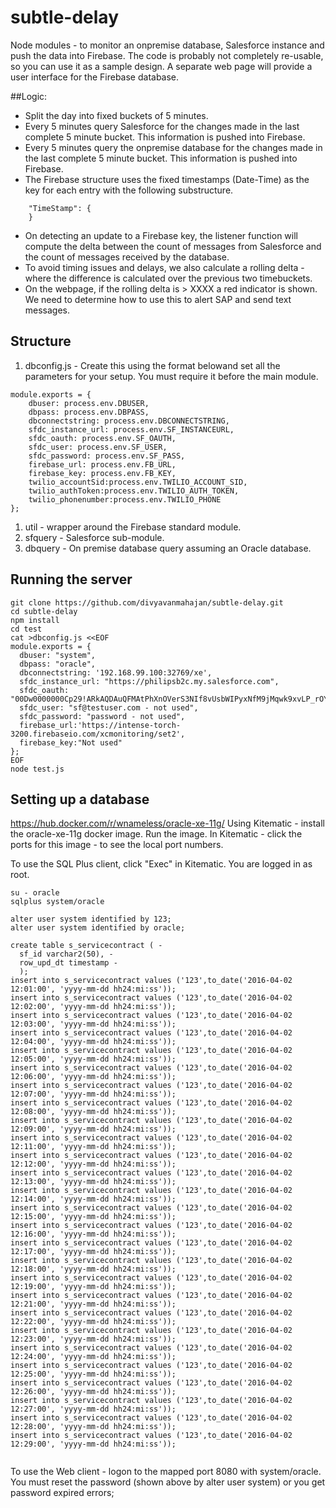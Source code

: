# subtle-delay
Node modules - to monitor an onpremise database, Salesforce instance and push the data into Firebase. The code is probably not completely re-usable, so you can use it as a sample design.
A separate web page will provide a user interface for the Firebase database.

##Logic:
 * Split the day into fixed buckets of 5 minutes.
 * Every 5 minutes query Salesforce for the changes made in the last complete 5 minute bucket. This information is pushed into Firebase.
 * Every 5 minutes query the onpremise database for the changes made in the last complete 5 minute bucket. This information is pushed into Firebase.
 * The Firebase structure uses the fixed timestamps (Date-Time) as the key for each entry with the following substructure.
``` 
    "TimeStamp": {
    }
```
 * On detecting an update to a Firebase key, the listener function will compute the delta between the count of messages from Salesforce and the count of messages received by the database.
 * To avoid timing issues and delays, we also calculate a rolling delta - where the difference is calculated over the previous two timebuckets. 
 * On the webpage, if the rolling delta is > XXXX a red indicator is shown. We need to determine how to use this to alert SAP and send text messages.
 
## Structure
1. dbconfig.js - Create this using the format belowand set all the parameters for your setup. You must require it before the main module.

```
module.exports = {
    dbuser: process.env.DBUSER,
    dbpass: process.env.DBPASS,
    dbconnectstring: process.env.DBCONNECTSTRING,
    sfdc_instance_url: process.env.SF_INSTANCEURL,
    sfdc_oauth: process.env.SF_OAUTH,
    sfdc_user: process.env.SF_USER,
    sfdc_password: process.env.SF_PASS,
    firebase_url: process.env.FB_URL,
    firebase_key: process.env.FB_KEY,
    twilio_accountSid:process.env.TWILIO_ACCOUNT_SID,
    twilio_authToken:process.env.TWILIO_AUTH_TOKEN,
    twilio_phonenumber:process.env.TWILIO_PHONE
};
```
1. util - wrapper around the Firebase standard module.
2. sfquery - Salesforce sub-module.
2. dbquery - On premise database query assuming an Oracle database.


## Running the server
```
git clone https://github.com/divyavanmahajan/subtle-delay.git
cd subtle-delay
npm install
cd test
cat >dbconfig.js <<EOF
module.exports = {
  dbuser: "system",
  dbpass: "oracle",
  dbconnectstring: '192.168.99.100:32769/xe',
  sfdc_instance_url: "https://philipsb2c.my.salesforce.com",
  sfdc_oauth: "00Dw0000000Cp29!ARkAQDAuQFMAtPhXnOVerS3NIf8vUsbWIPyxNfM9jMqwk9xvLP_rOYvmjiiRaNF.ch82iQmTQVZGVxqW693Ubviw.V.n1Cxs",
  sfdc_user: "sf@testuser.com - not used",
  sfdc_password: "password - not used",
  firebase_url:'https://intense-torch-3200.firebaseio.com/xcmonitoring/set2',
  firebase_key:"Not used"
};
EOF
node test.js
```


## Setting up a database

https://hub.docker.com/r/wnameless/oracle-xe-11g/
Using Kitematic - install the oracle-xe-11g docker image.
Run the image.
In Kitematic - click the ports for this image - to see the local port numbers.


To use the SQL Plus client, click "Exec" in Kitematic. You are logged in as root. 
```
su - oracle
sqlplus system/oracle

alter user system identified by 123;
alter user system identified by oracle;

create table s_servicecontract ( -    
  sf_id varchar2(50), -
  row_upd_dt timestamp -
  );
insert into s_servicecontract values ('123',to_date('2016-04-02 12:01:00', 'yyyy-mm-dd hh24:mi:ss'));
insert into s_servicecontract values ('123',to_date('2016-04-02 12:02:00', 'yyyy-mm-dd hh24:mi:ss'));
insert into s_servicecontract values ('123',to_date('2016-04-02 12:03:00', 'yyyy-mm-dd hh24:mi:ss'));
insert into s_servicecontract values ('123',to_date('2016-04-02 12:04:00', 'yyyy-mm-dd hh24:mi:ss'));
insert into s_servicecontract values ('123',to_date('2016-04-02 12:05:00', 'yyyy-mm-dd hh24:mi:ss'));
insert into s_servicecontract values ('123',to_date('2016-04-02 12:06:00', 'yyyy-mm-dd hh24:mi:ss'));
insert into s_servicecontract values ('123',to_date('2016-04-02 12:07:00', 'yyyy-mm-dd hh24:mi:ss'));
insert into s_servicecontract values ('123',to_date('2016-04-02 12:08:00', 'yyyy-mm-dd hh24:mi:ss'));
insert into s_servicecontract values ('123',to_date('2016-04-02 12:09:00', 'yyyy-mm-dd hh24:mi:ss'));
insert into s_servicecontract values ('123',to_date('2016-04-02 12:11:00', 'yyyy-mm-dd hh24:mi:ss'));
insert into s_servicecontract values ('123',to_date('2016-04-02 12:12:00', 'yyyy-mm-dd hh24:mi:ss'));
insert into s_servicecontract values ('123',to_date('2016-04-02 12:13:00', 'yyyy-mm-dd hh24:mi:ss'));
insert into s_servicecontract values ('123',to_date('2016-04-02 12:14:00', 'yyyy-mm-dd hh24:mi:ss'));
insert into s_servicecontract values ('123',to_date('2016-04-02 12:15:00', 'yyyy-mm-dd hh24:mi:ss'));
insert into s_servicecontract values ('123',to_date('2016-04-02 12:16:00', 'yyyy-mm-dd hh24:mi:ss'));
insert into s_servicecontract values ('123',to_date('2016-04-02 12:17:00', 'yyyy-mm-dd hh24:mi:ss'));
insert into s_servicecontract values ('123',to_date('2016-04-02 12:18:00', 'yyyy-mm-dd hh24:mi:ss'));
insert into s_servicecontract values ('123',to_date('2016-04-02 12:19:00', 'yyyy-mm-dd hh24:mi:ss'));
insert into s_servicecontract values ('123',to_date('2016-04-02 12:21:00', 'yyyy-mm-dd hh24:mi:ss'));
insert into s_servicecontract values ('123',to_date('2016-04-02 12:22:00', 'yyyy-mm-dd hh24:mi:ss'));
insert into s_servicecontract values ('123',to_date('2016-04-02 12:23:00', 'yyyy-mm-dd hh24:mi:ss'));
insert into s_servicecontract values ('123',to_date('2016-04-02 12:24:00', 'yyyy-mm-dd hh24:mi:ss'));
insert into s_servicecontract values ('123',to_date('2016-04-02 12:25:00', 'yyyy-mm-dd hh24:mi:ss'));
insert into s_servicecontract values ('123',to_date('2016-04-02 12:26:00', 'yyyy-mm-dd hh24:mi:ss'));
insert into s_servicecontract values ('123',to_date('2016-04-02 12:27:00', 'yyyy-mm-dd hh24:mi:ss'));
insert into s_servicecontract values ('123',to_date('2016-04-02 12:28:00', 'yyyy-mm-dd hh24:mi:ss'));
insert into s_servicecontract values ('123',to_date('2016-04-02 12:29:00', 'yyyy-mm-dd hh24:mi:ss'));


```
  
To use the Web client - logon to the mapped port 8080 with system/oracle. You must reset the password (shown above by alter user system) or you get password expired errors;

